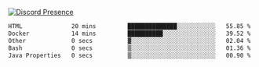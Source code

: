 [![Discord Presence](https://lanyard.cnrad.dev/api/689805100331696149)](https://discord.com/users/689805100331696149)

<!--START_SECTION:waka-->

```txt
HTML              20 mins         ██████████████░░░░░░░░░░░   55.85 %
Docker            14 mins         ██████████░░░░░░░░░░░░░░░   39.52 %
Other             0 secs          ▓░░░░░░░░░░░░░░░░░░░░░░░░   02.04 %
Bash              0 secs          ▒░░░░░░░░░░░░░░░░░░░░░░░░   01.36 %
Java Properties   0 secs          ▒░░░░░░░░░░░░░░░░░░░░░░░░   00.90 %
```

<!--END_SECTION:waka-->
<img src="https://hit.yhype.me/github/profile?user_id=53441990" alt="">

